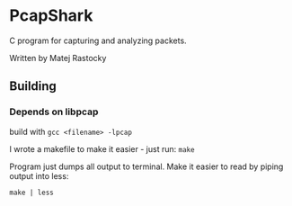 # PcapShark

C program for capturing and analyzing packets.

Written by Matej Rastocky

## Building

### Depends on libpcap

build with `gcc <filename> -lpcap`

I wrote a makefile to make it easier - just run: `make`

Program just dumps all output to terminal.
Make it easier to read by piping output into less:

`make | less`
